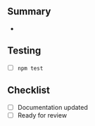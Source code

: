 ## Summary
- 

## Testing
- [ ] `npm test`

## Checklist
- [ ] Documentation updated
- [ ] Ready for review

